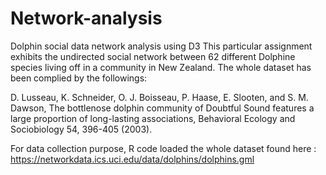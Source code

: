 # Network-analysis
Dolphin social data network analysis using D3
This particular assignment exhibits the undirected social network between 62 different Dolphine species living off in a community in New Zealand. The whole dataset has been complied by the followings:

  D. Lusseau, K. Schneider, O. J. Boisseau, P. Haase, E. Slooten, and
  S. M. Dawson, The bottlenose dolphin community of Doubtful Sound features
  a large proportion of long-lasting associations, Behavioral Ecology and
  Sociobiology 54, 396-405 (2003).
  
For data collection purpose, R code loaded the whole dataset found here : https://networkdata.ics.uci.edu/data/dolphins/dolphins.gml
